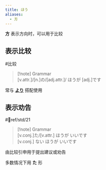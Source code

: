 ```yaml
---
title: ほう
aliases:
  - 方
---
```

**方** 表示方向时，可以用于比较  
## 表示比较  

 #比较  

> [!note] Grammar  
> [v.attr.]/[n.]の/[adj.attr.]/ ほうが [adj.]です  

常与 [**より**](../4.particle/1.basic%20particle/より.md#表示比较) 搭配使用  

## 表示劝告  

 #📖ref/std/21  

> [!note] Grammar  
> [v.conj.]た/[v.attr.] ほうが いいです  
> [v.conj.] ない ほうが いいです  

由比较引申用于提出建议或劝告  

多数情况下用 **た** 形  